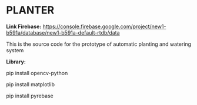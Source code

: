 # PLANTER

**Link Firebase:** https://console.firebase.google.com/project/new1-b591a/database/new1-b591a-default-rtdb/data

This is the source code for the prototype of automatic planting and watering system 

**Library:**

pip install opencv-python

pip install matplotlib

pip install pyrebase
